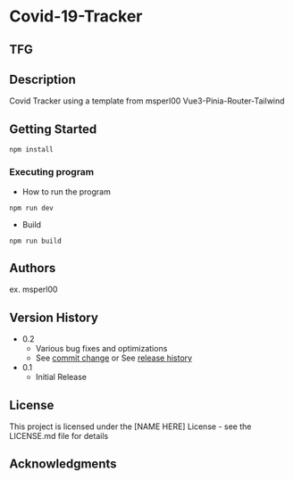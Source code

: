 


 # Covid-19-Tracker

## TFG 
## Description
Covid Tracker using a template from msperl00 Vue3-Pinia-Router-Tailwind

## Getting Started

```
npm install
```
### Executing program

* How to run the program
```
npm run dev
```
* Build
```
npm run build
```
## Authors

ex. msperl00
## Version History

* 0.2
    * Various bug fixes and optimizations
    * See [commit change]() or See [release history]()
* 0.1
    * Initial Release

## License

This project is licensed under the [NAME HERE] License - see the LICENSE.md file for details

## Acknowledgments

